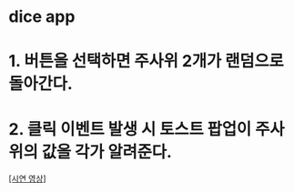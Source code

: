 # dice app
# 1. 버튼을 선택하면 주사위 2개가 랜덤으로 돌아간다.
# 2. 클릭 이벤트 발생 시 토스트 팝업이 주사위의 값을 각가 알려준다.


[[시연 영상]](https://youtube.com/shorts/bVhhrhEcuP0?feature=share)

